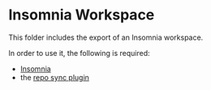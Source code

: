 # Insomnia Workspace

This folder includes the export of an Insomnia workspace.

In order to use it, the following is required:

* [Insomnia](https://insomnia.rest/products/core/)
* the [repo sync plugin](https://insomnia.rest/plugins/@klicksite/insomnia-plugin-repo-sync)
